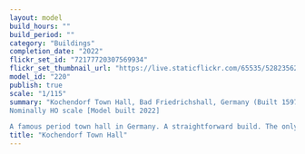 ```yaml
---
layout: model
build_hours: ""
build_period: ""
category: "Buildings"
completion_date: "2022"
flickr_set_id: "72177720307569934"
flickr_set_thumbnail_url: "https://live.staticflickr.com/65535/52823562771_5ce01d1929_m.jpg"
model_id: "220"
publish: true
scale: "1/115"
summary: "Kochendorf Town Hall, Bad Friedrichshall, Germany (Built 1597)
Nominally HO scale [Model built 2022]

A famous period town hall in Germany. A straightforward build. The only addition I made was the town coat-of-arms next to the external stairway. The model is marketed as HO scale but actually scales out at about 1/115."
title: "Kochendorf Town Hall"
---
```



